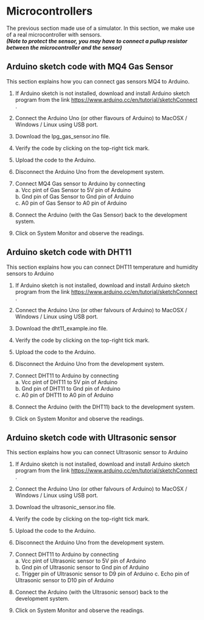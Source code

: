 # Microcontrollers #  

The previous section made use of a simulator. In this section, we make use of a real microcontroller with sensors.  
_**(Note to protect the sensor, you may have to connect a pullup resistor between the microcontroller and the sensor)**_   

## Arduino sketch code with MQ4 Gas Sensor ##   
This section explains how you can connect gas sensors MQ4 to Arduino.  

1. If Arduino sketch is not installed, download and install Arduino sketch program from the link  https://www.arduino.cc/en/tutorial/sketchConnect .  

2. Connect the Arduino Uno (or other  flavours of Arduino) to MacOSX / Windows / Linux using USB port.  

3. Download the lpg_gas_sensor.ino file.

4. Verify the code by clicking on the top-right tick mark.

5. Upload the code to the Arduino.

6. Disconnect the Arduino Uno from the development system.

7. Connect MQ4 Gas sensor to Arduino by connecting   
a. Vcc pint of Gas Sensor to 5V pin of Arduino  
b. Gnd pin of Gas Sensor to Gnd pin of Arduino  
c. A0 pin of Gas Sensor to A0 pin of Arduino

8. Connect the Arduino (with the Gas Sensor) back to the development system.  

9. Click on System Monitor and observe the readings.  



## Arduino sketch code with DHT11 ##  
This section explains how you can connect DHT11 temperature and humidity sensors to Arduino  

1. If Arduino sketch is not installed, download and install Arduino sketch program from the link  https://www.arduino.cc/en/tutorial/sketchConnect .  

2. Connect the Arduino Uno (or other  falvours of Arduino) to MacOSX / Windows / Linux using USB port.  

3. Download the dht11_example.ino file.

4. Verify the code by clicking on the top-right tick mark.

5. Upload the code to the Arduino.

6. Disconnect the Arduino Uno from the development system.

7. Connect DHT11 to Arduino by connecting   
a. Vcc pint of DHT11 to 5V pin of Arduino  
b. Gnd pin of DHT11 to Gnd pin of Arduino  
c. A0 pin of DHT11 to A0 pin of Arduino

8. Connect the Arduino (with the DHT11) back to the development system.  

9. Click on System Monitor and observe the readings.  



## Arduino sketch code with Ultrasonic sensor ##  
This section explains how you can connect Ultrasonic sensor to Arduino  

1. If Arduino sketch is not installed, download and install Arduino sketch program from the link  https://www.arduino.cc/en/tutorial/sketchConnect .  

2. Connect the Arduino Uno (or other  falvours of Arduino) to MacOSX / Windows / Linux using USB port.  

3. Download the ultrasonic_sensor.ino file.

4. Verify the code by clicking on the top-right tick mark.

5. Upload the code to the Arduino.

6. Disconnect the Arduino Uno from the development system.

7. Connect DHT11 to Arduino by connecting   
a. Vcc pint of Ultrasonic sensor to 5V pin of Arduino  
b. Gnd pin of Ultrasonic sensor to Gnd pin of Arduino  
c. Trigger pin of Ultrasonic sensor to D9 pin of Arduino
c. Echo pin of Ultrasonic sensor to D10 pin of Arduino

8. Connect the Arduino (with the Ultrasonic sensor) back to the development system.  

9. Click on System Monitor and observe the readings.  
